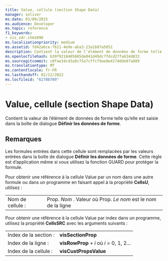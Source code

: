 ```yaml
---
title: Value, cellule (section Shape Data)
manager: soliver
ms.date: 03/09/2015
ms.audience: Developer
ms.topic: reference
f1_keywords:
- vis_sdr.chm1090
ms.localizationpriority: medium
ms.assetid: fd42a6ce-f621-4e9e-aba3-23a1b87a5651
description: Contient la valeur de l’élément de données de forme telle qu’elle est saisie dans la boîte de dialogue Définir les données de forme.
ms.openlocfilehash: b39f9218405685de041d49dc7fdcd27fa634d833
ms.sourcegitcommit: c0fae34cd3a9c75a7cffcf9ae8e417ddde07a989
ms.translationtype: MT
ms.contentlocale: fr-FR
ms.lasthandoff: 02/12/2022
ms.locfileid: "62788709"
---
```

# <a name="value-cell-shape-data-section"></a>Value, cellule (section Shape Data)

Contient la valeur de l’élément de données de forme telle qu’elle est saisie dans la boîte de dialogue **Définir les données de forme**. 
  
## <a name="remarks"></a>Remarques

Les formules entrées dans cette cellule sont remplacées par les valeurs entrées dans la boîte de dialogue **Définir les données de forme**. Cette règle est d’application même si vous utilisez la fonction GUARD pour protéger la formule. 
  
Pour obtenir une référence à la cellule Value par un nom dans une autre formule ou dans un programme en faisant appel à la propriété **CellsU**, utilisez : 
  
|||
|:-----|:-----|
| Nom de cellule :  <br/> | Prop.  *Nom*  . Valeur où Prop.  *Le nom*  est le nom de la ligne  <br/> |
   
Pour obtenir une référence à la cellule Value par index dans un programme, utilisez la propriété **CellsSRC** avec les arguments suivants : 
  
|||
|:-----|:-----|
| Index de la section :  <br/> |**visSectionProp** <br/> |
| Index de la ligne :  <br/> |**visRowProp** +   *i* où *i* = 0, 1, 2... |
| Index de la cellule :  <br/> |**visCustPropsValue** <br/> |
   

